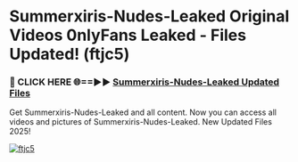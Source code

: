 # Summerxiris-Nudes-Leaked Original Videos 0nlyFans Leaked - Files Updated! (ftjc5)

<h3>🔴 CLICK HERE 🌐==►► <a href="https://tinyurl.com/yc6ubb5a" rel="nofollow">Summerxiris-Nudes-Leaked Updated Files</a></h3>

Get Summerxiris-Nudes-Leaked and all content. Now you can access all videos and pictures of Summerxiris-Nudes-Leaked. New Updated Files 2025!

[![ftjc5](https://i.imgur.com/7eu0CRL.gif)](https://tinyurl.com/yc6ubb5a)
